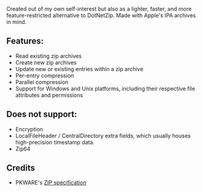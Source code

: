 Created out of my own self-interest but also as a lighter, faster, and more feature-restricted alternative to DotNetZip.
Made with Apple's IPA archives in mind.

## Features:
- Read existing zip archives
- Create new zip archives
- Update new or existing entries within a zip archive
- Per-entry compression
- Parallel compression
- Support for Windows and Unix platforms, including their respective file attributes and permissions

## Does not support:
- Encryption
- LocalFileHeader / CentralDirectory extra fields, which usually houses high-precision timestamp data.
- Zip64

## Credits
- PKWARE's [ZIP specification](https://pkware.cachefly.net/webdocs/casestudies/APPNOTE.TXT)
